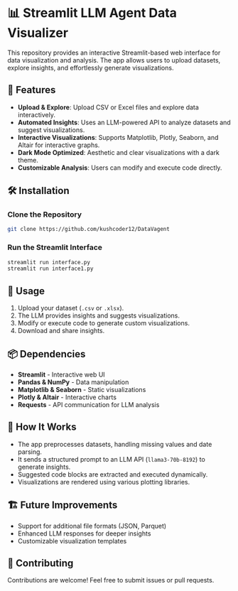 # 📊 Streamlit LLM Agent Data Visualizer

This repository provides an interactive Streamlit-based web interface for data visualization and analysis. The app allows users to upload datasets, explore insights, and effortlessly generate visualizations.

## 🚀 Features

- **Upload & Explore**: Upload CSV or Excel files and explore data interactively.
- **Automated Insights**: Uses an LLM-powered API to analyze datasets and suggest visualizations.
- **Interactive Visualizations**: Supports Matplotlib, Plotly, Seaborn, and Altair for interactive graphs.
- **Dark Mode Optimized**: Aesthetic and clear visualizations with a dark theme.
- **Customizable Analysis**: Users can modify and execute code directly.

## 🛠️ Installation

### Clone the Repository

```bash
git clone https://github.com/kushcoder12/DataVagent
```


### Run the Streamlit Interface

```bash
streamlit run interface.py
streamlit run interface1.py
```

## 🔧 Usage

1. Upload your dataset (`.csv` or `.xlsx`).
2. The LLM provides insights and suggests visualizations.
3. Modify or execute code to generate custom visualizations.
4. Download and share insights.

## 📦 Dependencies

- **Streamlit** - Interactive web UI
- **Pandas & NumPy** - Data manipulation
- **Matplotlib & Seaborn** - Static visualizations
- **Plotly & Altair** - Interactive charts
- **Requests** - API communication for LLM analysis

## 🧠 How It Works

- The app preprocesses datasets, handling missing values and date parsing.
- It sends a structured prompt to an LLM API (`llama3-70b-8192`) to generate insights.
- Suggested code blocks are extracted and executed dynamically.
- Visualizations are rendered using various plotting libraries.

## 🏗️ Future Improvements

- Support for additional file formats (JSON, Parquet)
- Enhanced LLM responses for deeper insights
- Customizable visualization templates

## 🤝 Contributing

Contributions are welcome! Feel free to submit issues or pull requests.

